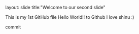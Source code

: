 layout: slide
title:"Welcome to our second slide"

This is my 1st GitHub file
Hello World!! to Github
I love shinu :)

commit
